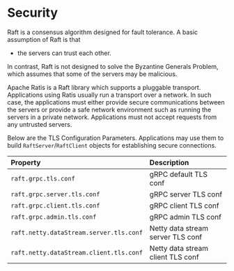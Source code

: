 <!---
  Licensed to the Apache Software Foundation (ASF) under one or more
  contributor license agreements.  See the NOTICE file distributed with
  this work for additional information regarding copyright ownership.
  The ASF licenses this file to You under the Apache License, Version 2.0
  (the "License"); you may not use this file except in compliance with
  the License.  You may obtain a copy of the License at

      http://www.apache.org/licenses/LICENSE-2.0

  Unless required by applicable law or agreed to in writing, software
  distributed under the License is distributed on an "AS IS" BASIS,
  WITHOUT WARRANTIES OR CONDITIONS OF ANY KIND, either express or implied.
  See the License for the specific language governing permissions and
  limitations under the License.
-->

# Security

Raft is a consensus algorithm designed for fault tolerance.
A basic assumption of Raft is that
 
- the servers can trust each other.

In contrast, Raft is not designed to solve the Byzantine Generals Problem,
which assumes that some of the servers may be malicious.

Apache Ratis is a Raft library
which supports a pluggable transport.
Applications using Ratis usually run a transport over a network.
In such case,
the applications must either provide secure communications between the servers
or provide a safe network environment such as running the servers in a private network.
Applications must not accept requests from any untrusted servers.

Below are the TLS Configuration Parameters.
Applications may use them to build `RaftServer`/`RaftClient` objects for establishing secure connections.

| **Property**                            | **Description**                   |
|:----------------------------------------|:----------------------------------|
| `raft.grpc.tls.conf`                    | gRPC default TLS conf             |
| `raft.grpc.server.tls.conf`             | gRPC server TLS conf              |
| `raft.grpc.client.tls.conf`             | gRPC client TLS conf              |
| `raft.grpc.admin.tls.conf`              | gRPC admin TLS conf               |
| `raft.netty.dataStream.server.tls.conf` | Netty data stream server TLS conf |
| `raft.netty.dataStream.client.tls.conf` | Netty data stream client TLS conf |
